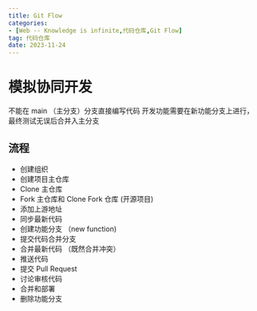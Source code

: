 ```yaml
---
title: Git Flow
categories: 
- [Web -- Knowledge is infinite,代码仓库,Git Flow]
tag: 代码仓库
date: 2023-11-24
---
```


# 模拟协同开发

不能在 main （主分支）分支直接编写代码
开发功能需要在新功能分支上进行，最终测试无误后合并入主分支

## 流程

- 创建组织
- 创建项目主仓库
- Clone 主仓库
- Fork 主仓库和 Clone Fork 仓库 (开源项目)
- 添加上游地址
- 同步最新代码
- 创建功能分支 （new function)
- 提交代码合并分支
- 合并最新代码 （既然合并冲突）
- 推送代码
- 提交 Pull Request
- 讨论审核代码
- 合并和部署
- 删除功能分支